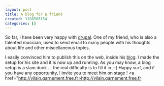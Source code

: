 ```yaml
---
layout: post
title: A blog for a friend
created: 1108565154
categories: []
---
```

So far, I have been very happy with <a href="http://www.drupal.org">drupal</a>. One of my friend, who is also a talented musician, used to send email to many people with his thoughts about life and other miscellaneous topics.
<!--break-->
I easily convinced him to publish this on the web, inside his <a href="http://vilain.garnement.free.fr">blog</a>. I made the setup for his site and it is now up and running.
As you may know, a blog setup is a slam dunk ... the real difficulty is to fill it in ;-)
Happy surf, and if you have any opportunity, I invite you to meet him on stage !
<a href="http://vilain.garnement.free.fr>http://vilain.garnement.free.fr</a>
